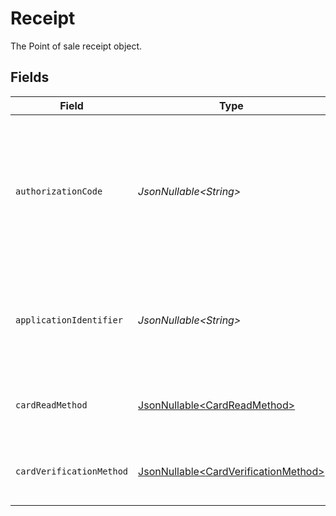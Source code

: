 # Receipt

The Point of sale receipt object.


## Fields

| Field                                                                                                      | Type                                                                                                       | Required                                                                                                   | Description                                                                                                | Example                                                                                                    |
| ---------------------------------------------------------------------------------------------------------- | ---------------------------------------------------------------------------------------------------------- | ---------------------------------------------------------------------------------------------------------- | ---------------------------------------------------------------------------------------------------------- | ---------------------------------------------------------------------------------------------------------- |
| `authorizationCode`                                                                                        | *JsonNullable\<String>*                                                                                    | :heavy_minus_sign:                                                                                         | A unique code provided by the cardholder’s bank to confirm that the transaction was successfully approved. | ...                                                                                                        |
| `applicationIdentifier`                                                                                    | *JsonNullable\<String>*                                                                                    | :heavy_minus_sign:                                                                                         | The unique number that identifies a specific payment application on a chip card.                           | ...                                                                                                        |
| `cardReadMethod`                                                                                           | [JsonNullable\<CardReadMethod>](../../models/operations/CardReadMethod.md)                                 | :heavy_minus_sign:                                                                                         | The method by which the card was read by the terminal.                                                     | contactless                                                                                                |
| `cardVerificationMethod`                                                                                   | [JsonNullable\<CardVerificationMethod>](../../models/operations/CardVerificationMethod.md)                 | :heavy_minus_sign:                                                                                         | The method used to verify the cardholder's identity.                                                       | no-cvm-required                                                                                            |